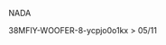 <article class="markdown-body entry-content container-lg" itemprop="text"><p dir="auto">NADA</p>
</article>
38MFIY-WOOFER-8-ycpjo0o1kx >  05/11